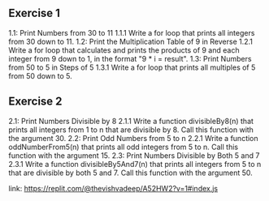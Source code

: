 ## Exercise 1
1.1: Print Numbers from 30 to 11
1.1.1 Write a for loop that prints all integers from 30 down to 11.
1.2: Print the Multiplication Table of 9 in Reverse
1.2.1 Write a for loop that calculates and prints the products of 9 and each integer from 9 down to 1, in the format "9 * i = result".
1.3: Print Numbers from 50 to 5 in Steps of 5
1.3.1 Write a for loop that prints all multiples of 5 from 50 down to 5.
## Exercise 2
2.1: Print Numbers Divisible by 8
2.1.1 Write a function divisibleBy8(n) that prints all integers from 1 to n that are divisible by 8. Call this function with the argument 30.
2.2: Print Odd Numbers from 5 to n
2.2.1 Write a function oddNumberFrom5(n) that prints all odd integers from 5 to n. Call this function with the argument 15.
2.3: Print Numbers Divisible by Both 5 and 7
2.3.1 Write a function divisibleBy5And7(n) that prints all integers from 5 to n that are divisible by both 5 and 7. Call this function with the argument 50.

link: https://replit.com/@thevishvadeep/A52HW2?v=1#index.js
